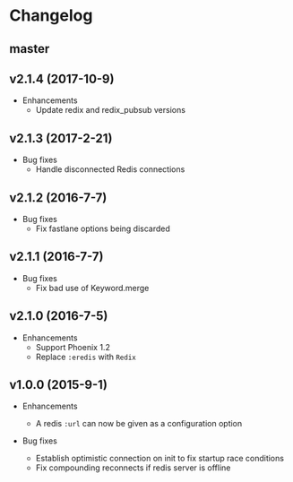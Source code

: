 # Changelog

## master

## v2.1.4 (2017-10-9)

* Enhancements
  * Update redix and redix\_pubsub versions

## v2.1.3 (2017-2-21)

* Bug fixes
  * Handle disconnected Redis connections

## v2.1.2 (2016-7-7)

* Bug fixes
  * Fix fastlane options being discarded


## v2.1.1 (2016-7-7)

* Bug fixes
  * Fix bad use of Keyword.merge

## v2.1.0 (2016-7-5)

* Enhancements
  * Support Phoenix 1.2
  * Replace `:eredis` with `Redix`

## v1.0.0 (2015-9-1)

* Enhancements
  * A redis `:url` can now be given as a configuration option

* Bug fixes
  * Establish optimistic connection on init to fix startup race conditions
  * Fix compounding reconnects if redis server is offline
